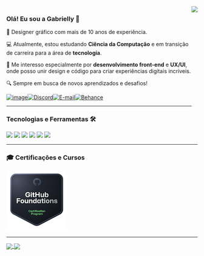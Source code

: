 <img src="https://octodex.github.com/images/femalecodertocat.png" height="300px" align="right">

### Olá! Eu sou a Gabrielly 👋

🎨 Designer gráfico com mais de 10 anos de experiência.

💻 Atualmente, estou estudando **Ciência da Computação** e em transição de carreira para a área de **tecnologia**.

🚀 Me interesso especialmente por **desenvolvimento front-end** e **UX/UI**, onde posso unir design e código para criar experiências digitais incríveis.

🔍 Sempre em busca de novos aprendizados e desafios!

[![image](https://img.shields.io/badge/LinkedIn-0077B5?style=for-the-badge&logo=linkedin&logoColor=white)](https://www.linkedin.com/in/gabriellyss/)[![Discord](https://img.shields.io/badge/Discord-7289DA?style=for-the-badge&logo=discord&logoColor=white)](https://discord.com/channels/@bugabs/)[![E-mail](https://img.shields.io/badge/-Email-000?style=for-the-badge&logo=microsoft-outlook&logoColor=007BFF)](mailto:gabriellysantos@live.com)[![Behance](https://img.shields.io/badge/-Behance-blue?style=for-the-badge&logo=behance&logoColor=white)](https://www.behance.net/gssantos)

---

### Tecnologias e Ferramentas 🛠️
<img src="https://img.shields.io/badge/HTML5-E34F26.svg?style=for-the-badge&logo=HTML5&logoColor=white"> <img src="https://img.shields.io/badge/CSS-663399.svg?style=for-the-badge&logo=CSS&logoColor=white"> <img src="https://img.shields.io/badge/JavaScript-F7DF1E.svg?style=for-the-badge&logo=JavaScript&logoColor=black"> <img src="https://img.shields.io/badge/Figma-F24E1E.svg?style=for-the-badge&logo=Figma&logoColor=white"> <img src="https://img.shields.io/badge/Git-F05032.svg?style=for-the-badge&logo=Git&logoColor=white"> <img src="https://img.shields.io/badge/GitHub-181717.svg?style=for-the-badge&logo=GitHub&logoColor=white">

---

### 🎓 Certificações e Cursos
<a href="https://www.credly.com/badges/6657a3f6-3656-472f-abcb-c9458bbc6966/public_url"><img src="src/github-foundations.png"></a>

---

<a href="https://github.com/anuraghazra/github-readme-stats">
  <img height=180 align="center" src="https://github-readme-stats.vercel.app/api?username=GabriellySS&theme=transparent&card_width=350"/>
</a>
<a href="https://github.com/anuraghazra/github-readme-stats">
  <img height=180 align="center" src="https://github-readme-stats.vercel.app/api/top-langs?username=GabriellySS&theme=transparent&layout=compact&langs_count=8&card_width=340"/>
</a>
